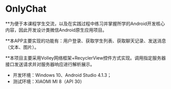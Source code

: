 # OnlyChat
**为便于本课程学生交流，以及在实践过程中练习并掌握所学的Android开发核心内容，因此开发设计类微信Android原生应用项目。

**本APP主要实现的功能有：用户登录、获取学生列表、获取聊天记录、发送消息（文本、图片）。  

**本项目主要采用Volley网络框架+RecyclerView控件方式实现。调用指定服务器接口发送请求并对服务器响应进行解析展示。

* 开发环境：Windows 10、Android Studio 4.1.3；
* 测试环境：XIAOMI MI 8（API 30）
